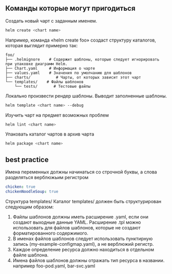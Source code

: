 
## **Команды которые могут пригодиться**
Создать новый чарт с заданным именем.
```bash
helm create <chart name>
```

Например, команда «helm create foo» создаст структуру каталогов, которая выглядит примерно так:

```
foo/
├── .helmignore    # Содержит шаблоны, которые следует игнорировать при упаковке диаграмм Helm.
├── Chart.yaml     # Информация о чарте
├── values.yaml    # Значения по умолчанию для шаблонов
├── charts/           # Чарты, от которых зависит этот чарт
└── templates/    # Файлы шаблонов
    └── tests/       # Тестовые файлы
```

Локально произвести рендер шаблоны. Выводит заполненные шаблоны.
```bash
helm template <chart name> --debug
```

Изучить чарт на предмет возможных проблем
```bash
helm lint <chart name>
```

Упаковать каталог чартов в архив чарта
```bash
helm package <chart name>
```


## **best practice**

Имена переменных должны начинаться со строчной буквы, а слова разделяться верблюжьим регистром
```yaml
chicken: true
chickenNoodleSoup: true
```

Структура templates/
Каталог templates/ должен быть структурирован следующим образом:

1. Файлы шаблонов должны иметь расширение .yaml, если они создают выходные данные YAML. Расширение .tpl можно использовать для файлов шаблонов, которые не создают форматированного содержимого.
2. В именах файлов шаблонов следует использовать пунктирную запись (my-example-configmap.yaml), а не верблюжий регистр.
3. Каждое определение ресурса должно находиться в отдельном файле шаблона.
4. Имена файлов шаблонов должны отражать тип ресурса в названии. например foo-pod.yaml, bar-svc.yaml

